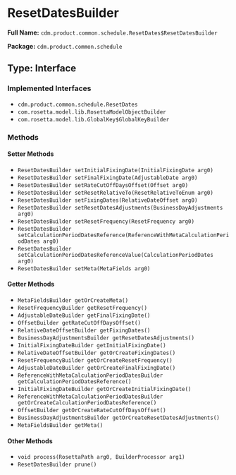 # ResetDatesBuilder

**Full Name:** `cdm.product.common.schedule.ResetDates$ResetDatesBuilder`

**Package:** `cdm.product.common.schedule`

## Type: Interface

### Implemented Interfaces

- `cdm.product.common.schedule.ResetDates`
- `com.rosetta.model.lib.RosettaModelObjectBuilder`
- `com.rosetta.model.lib.GlobalKey$GlobalKeyBuilder`

### Methods

#### Setter Methods

- `ResetDatesBuilder setInitialFixingDate(InitialFixingDate arg0)`
- `ResetDatesBuilder setFinalFixingDate(AdjustableDate arg0)`
- `ResetDatesBuilder setRateCutOffDaysOffset(Offset arg0)`
- `ResetDatesBuilder setResetRelativeTo(ResetRelativeToEnum arg0)`
- `ResetDatesBuilder setFixingDates(RelativeDateOffset arg0)`
- `ResetDatesBuilder setResetDatesAdjustments(BusinessDayAdjustments arg0)`
- `ResetDatesBuilder setResetFrequency(ResetFrequency arg0)`
- `ResetDatesBuilder setCalculationPeriodDatesReference(ReferenceWithMetaCalculationPeriodDates arg0)`
- `ResetDatesBuilder setCalculationPeriodDatesReferenceValue(CalculationPeriodDates arg0)`
- `ResetDatesBuilder setMeta(MetaFields arg0)`

#### Getter Methods

- `MetaFieldsBuilder getOrCreateMeta()`
- `ResetFrequencyBuilder getResetFrequency()`
- `AdjustableDateBuilder getFinalFixingDate()`
- `OffsetBuilder getRateCutOffDaysOffset()`
- `RelativeDateOffsetBuilder getFixingDates()`
- `BusinessDayAdjustmentsBuilder getResetDatesAdjustments()`
- `InitialFixingDateBuilder getInitialFixingDate()`
- `RelativeDateOffsetBuilder getOrCreateFixingDates()`
- `ResetFrequencyBuilder getOrCreateResetFrequency()`
- `AdjustableDateBuilder getOrCreateFinalFixingDate()`
- `ReferenceWithMetaCalculationPeriodDatesBuilder getCalculationPeriodDatesReference()`
- `InitialFixingDateBuilder getOrCreateInitialFixingDate()`
- `ReferenceWithMetaCalculationPeriodDatesBuilder getOrCreateCalculationPeriodDatesReference()`
- `OffsetBuilder getOrCreateRateCutOffDaysOffset()`
- `BusinessDayAdjustmentsBuilder getOrCreateResetDatesAdjustments()`
- `MetaFieldsBuilder getMeta()`

#### Other Methods

- `void process(RosettaPath arg0, BuilderProcessor arg1)`
- `ResetDatesBuilder prune()`

